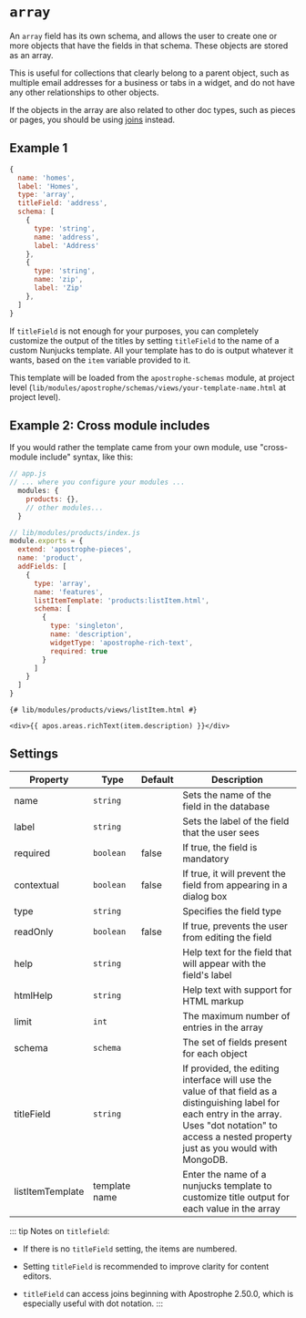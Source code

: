 # `array`

An `array` field has its own schema, and allows the user to create one or more objects that have the fields in that schema. These objects are stored as an array.

This is useful for collections that clearly belong to a parent object, such as multiple email addresses for a business or tabs in a widget, and do not have any other relationships to other objects.

If the objects in the array are also related to other doc types, such as pieces or pages, you should be using [joins](joinbyone.md) instead.

## Example 1

```javascript
{
  name: 'homes',
  label: 'Homes',
  type: 'array',
  titleField: 'address',
  schema: [
    {
      type: 'string',
      name: 'address',
      label: 'Address'
    },
    {
      type: 'string',
      name: 'zip',
      label: 'Zip'
    },
  ]
}
```

If `titleField` is not enough for your purposes, you can completely customize the output of the titles by setting `titleField` to the name of a custom Nunjucks template. All your template has to do is output whatever it wants, based on the `item` variable provided to it.

This template will be loaded from the `apostrophe-schemas` module, at project level \(`lib/modules/apostrophe/schemas/views/your-template-name.html` at project level\).

## Example 2: Cross module includes

If you would rather the template came from your own module, use "cross-module include" syntax, like this:

```javascript
// app.js
// ... where you configure your modules ...
  modules: {
    products: {},
    // other modules...
  }
```

```javascript
// lib/modules/products/index.js
module.exports = {
  extend: 'apostrophe-pieces',
  name: 'product',
  addFields: [
    {
      type: 'array',
      name: 'features',
      listItemTemplate: 'products:listItem.html',
      schema: [
        {
          type: 'singleton',
          name: 'description',
          widgetType: 'apostrophe-rich-text',
          required: true
        }
      ]
    }
  ]
}
```

```markup
{# lib/modules/products/views/listItem.html #}

<div>{{ apos.areas.richText(item.description) }}</div>
```

## Settings

|  Property | Type   | Default | Description |
|---|---|---|---|
|name | `string` | | Sets the name of the field in the database |
|label | `string` | | Sets the label of the field that the user sees |
|required | `boolean` | false | If true, the field is mandatory |
|contextual | `boolean` | false | If true, it will prevent the field from appearing in a dialog box |
|type | `string` | | Specifies the field type |
|readOnly | `boolean` | false | If true, prevents the user from editing the field |
|help | `string` | | Help text for the field that will appear with the field's label |
|htmlHelp | `string` | | Help text with support for HTML markup | universal |
|limit | `int` |  | The maximum number of entries in the array |
|schema | `schema` | | The set of fields present for each object |
|titleField | `string` |  | If provided, the editing interface will use the value of that field as a distinguishing label for each entry in the array. Uses "dot notation" to access a nested property just as you would with MongoDB. |
|listItemTemplate | template name |  | Enter the name of a nunjucks template to customize title output for each value in the array |

::: tip
Notes on `titlefield`:
* If there is no `titleField` setting, the items are numbered.

* Setting `titleField` is recommended to improve clarity for content editors.

* `titleField` can access joins beginning with Apostrophe 2.50.0, which is especially useful with dot notation.
:::
